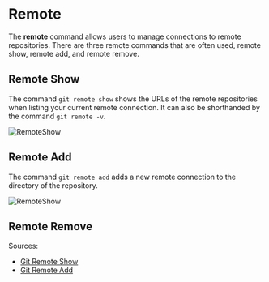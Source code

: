 # Remote

The **remote** command allows users to manage connections to remote repositories. There are three remote commands that are often used, remote show, remote add, and remote remove. 

## Remote Show
The command `git remote show` shows the URLs of the remote repositories when listing your current remote connection. It can also be shorthanded by the command `git remote -v`.

![RemoteShow](/C://Users/Yunduo/Documents/Maggie/IS6011851/TeamProject1/gitremoteshow.png)

## Remote Add
The command `git remote add` adds a new remote connection to the directory of the repository.

![RemoteShow](/C://Users/Yunduo/Documents/Maggie/IS6011851/TeamProject1/gitremoteadd.png)

## Remote Remove


Sources:
* [Git Remote Show](https://www.git-tower.com/learn/git/commands/git-remote)
* [Git Remote Add](https://docs.github.com/en/github/using-git/adding-a-remote)
